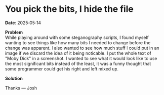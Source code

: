 # You pick the bits, I hide the file

**Date**: 2025‐05‐14

**Problem**  
While playing around with some steganography scripts, I found myself wanting to see things like how many bits I needed to change before the change was apparent. I also wanted to see how much stuff I could put in an image if we discard the idea of it being noticable. I put the whole text of "Moby Dick" in a screenshot. I wanted to see what it would look like to use the most significant bits instead of the least, it was a funny thought that some programmer could get his right and left mixed up.

**Solution**  


Thanks
   — Josh
